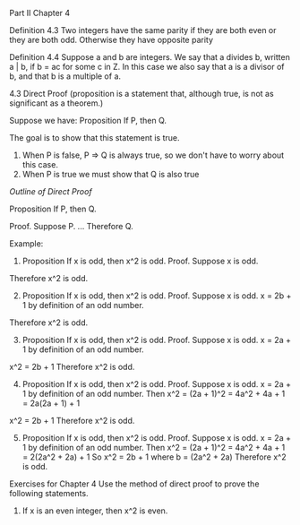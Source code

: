 Part II
Chapter 4

Definition 4.3 Two integers have the same parity if they are both even or they are both odd. Otherwise they have opposite parity

Definition 4.4 Suppose a and b are integers. We say that a divides b, written a | b, if b = ac for some c in Z. In this case we also say that a is a divisor of b, and that b is a multiple of a.

4.3 Direct Proof
(proposition is a statement that, although true, is not as significant as a theorem.)

Suppose we have:
Proposition If P, then Q.

The goal is to show that this statement is true.
1. When P is false, P => Q is always true, so we don't have to worry about this case.
2. When P is true we must show that Q is also true



*Outline of Direct Proof*

Proposition If P, then Q.

Proof. Suppose P.
...
Therefore Q.

Example:

1) Proposition If x is odd, then x^2 is odd.
Proof. Suppose x is odd.

Therefore x^2 is odd.

2) Proposition If x is odd, then x^2 is odd.
Proof. Suppose x is odd.
x = 2b + 1 by definition of an odd number.

Therefore x^2 is odd.

3) Proposition If x is odd, then x^2 is odd.
Proof. Suppose x is odd.
x = 2a + 1 by definition of an odd number.

x^2 = 2b + 1
Therefore x^2 is odd.

4) Proposition If x is odd, then x^2 is odd.
Proof. Suppose x is odd.
x = 2a + 1 by definition of an odd number.
Then x^2 = (2a + 1)^2 = 4a^2 + 4a + 1 = 2a(2a + 1) + 1

x^2 = 2b + 1
Therefore x^2 is odd.

5) Proposition If x is odd, then x^2 is odd.
Proof. Suppose x is odd.
x = 2a + 1 by definition of an odd number.
Then x^2 = (2a + 1)^2 = 4a^2 + 4a + 1 = 2(2a^2 + 2a) + 1
So x^2 = 2b + 1 where b = (2a^2 + 2a)
Therefore x^2 is odd.

Exercises for Chapter 4
Use the method of direct proof to prove the following statements.
1. If x is an even integer, then x^2 is even.  

